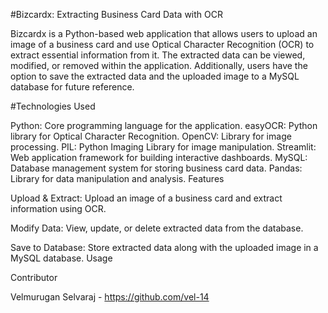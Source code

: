 #Bizcardx: Extracting Business Card Data with OCR

Bizcardx is a Python-based web application that allows users to upload an image of a business card and use Optical Character Recognition (OCR) to extract essential information from it. The extracted data can be viewed, modified, or removed within the application. Additionally, users have the option to save the extracted data and the uploaded image to a MySQL database for future reference.

#Technologies Used

Python: Core programming language for the application.
easyOCR: Python library for Optical Character Recognition.
OpenCV: Library for image processing.
PIL: Python Imaging Library for image manipulation.
Streamlit: Web application framework for building interactive dashboards.
MySQL: Database management system for storing business card data.
Pandas: Library for data manipulation and analysis.
Features

Upload & Extract: Upload an image of a business card and extract information using OCR.

Modify Data: View, update, or delete extracted data from the database.

Save to Database: Store extracted data along with the uploaded image in a MySQL database.
Usage



Contributor

Velmurugan Selvaraj - https://github.com/vel-14
